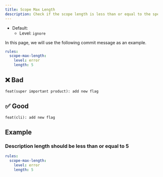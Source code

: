 ```yaml
---
title: Scope Max Length
description: Check if the scope length is less than or equal to the specified length
---
```


* Default:
  * Level: `ignore`

In this page, we will use the following commit message as an example.

```yaml
rules:
  scope-max-length:
    level: error
    length: 5
```

## ❌ Bad

```console
feat(super important product): add new flag
```

## ✅ Good

```console
feat(cli): add new flag
```

## Example

### Description length should be less than or equal to 5

```yaml
rules:
  scope-max-length:
    level: error
    length: 5
```
